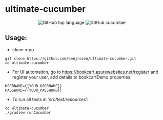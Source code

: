 # ultimate-cucumber

<div align="center">
<img alt="GitHub top language" src="https://img.shields.io/github/languages/top/benjrozen/ultimate-cucumber?style=flat">
<img alt="GitHub cucumber " src="https://img.shields.io/badge/Cucumber-43B02A?style=for-the-badge&logo=cucumber&logoColor=white">

</div>

## Usage:

* clone repo
```
git clone https://github.com/benjrozen/ultimate-cucumber.git
cd ultimate-cucumber
```
* For UI automation, go to https://bookcart.azurewebsites.net/register and register your user, add details to bookcartDemo.properties:

```
USERNAME={{YOUR_USERNAME}}
PASSWORD={{YOUR_PASSWORD}}
```
* To run all tests in 'src/test/resources':
```
cd ultimate-cucumber
./gradlew runCucumber
```
